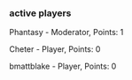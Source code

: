 ### active players
Phantasy - Moderator, Points: 1

Cheter - Player, Points: 0

bmattblake - Player, Points: 0
